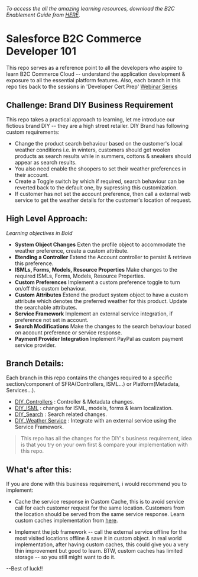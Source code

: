 *To access the all the amazing learning resources, download the B2C Enablement Guide from [HERE](http://sfdc.co/b2cguide).*

# Salesforce B2C Commerce Developer 101
This repo serves as a reference point to all the developers who aspire to learn B2C Commerce Cloud -- understand the application development & exposure to all the essential platform features.
Also, each branch in this repo ties back to the sessions in 'Developer Cert Prep' [Webinar Series](https://sfdc.co/devcertprepdetails)

## Challenge: Brand DIY Business Requirement
This repo takes a practical approach to learning, let me introduce our fictious brand DIY -- they are a high street retailer.  DIY Brand has following custom requirements: 

* Change the product search behaviour based on the customer's local weather conditions i.e. in winters, customers should get woolen products as search results while in summers, cottons & sneakers should appear as search results.
* You also need enable the shoopers to set their weather preferences in their account.
* Create a Toggle switch by which if required, search behaviour can be reverted back to the default one, by supressing this customization.
* If customer has not set the account preference, then call a external web service to get the weather details for the customer's location of request.

## High Level Approach:
*Learning objectives in Bold*

* **System Object Changes** Exten the profile object to accommodate the weather preference, create a custom attribute.
* **Etending a Controller** Extend the Account controller to persist & retrieve this preference.
* **ISMLs, Forms, Models, Resource Properties** Make changes to the required ISMLs, Forms, Models, Resource Properties.
* **Custom Preferences** Implement a custom preference toggle to turn on/off this custom behaviour.
* **Custom Attributes** Extend the product system object to have a custom attribute which denotes the preferred weather for this product. Update the searchable attributes.
* **Service Framework** Implement an external service integration, if preference not set in account.
* **Search Modifications** Make the changes to the search behaviour based on account preference or service response.
* **Payment Provider Integration** Implement PayPal as custom payment service provider.

## Branch Details:
Each branch in this repo contains the changes required to a specific section/component of SFRA(Controllers, ISML...) or Platform(Metadata, Services...).

* [DIY_Controllers](https://github.com/pravngaur/Dev_101/tree/DIY_Controllers) : Controller & Metadata changes.
* [DIY_ISML](https://github.com/pravngaur/Dev_101/tree/DIY_ISML) : changes for ISML, models, forms & learn localization.
* [DIY_Search](https://github.com/pravngaur/Dev_101/tree/DIY_Search) : Search related changes.
* [DIY_Weather Service](https://github.com/pravngaur/Dev_101/tree/DIY_WeatherService) : Integrate with an external service using the Service Framework.

> This repo has all the changes for the DIY's business requirement, idea is that you try on your own first & compare your implementation with this repo.

## What's after this:
If you are done with this business requirement, i would recommend you to implement:

* Cache the service response in Custom Cache, this is to avoid service call for each customer request for the same location. Customers from the location should be served from the same service response.
Learn custom caches implementation from [here](https://github.com/pravngaur/Developer_Labs/tree/CustomCaches).

* Implement the job framework -- call the external service offline for the most visited locations offline & save it in custom object. In real world implementation, after having custom caches, this could give you a very thin improvement but good to learn. BTW, custom caches has limited storage -- so you still might want to do it.

--Best of luck!!
